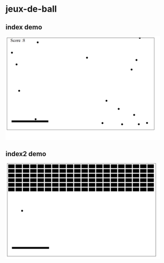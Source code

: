 # jeux-de-ball
## index demo
![alt text](https://github.com/benayadmohamed/jeux-de-ball/blob/master/index1.PNG)
## index2 demo
![alt text](https://github.com/benayadmohamed/jeux-de-ball/blob/master/index2.PNG)
